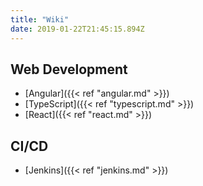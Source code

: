 ```yaml
---
title: "Wiki"
date: 2019-01-22T21:45:15.894Z
---
```


## Web Development

- [Angular]({{< ref "angular.md" >}})
- [TypeScript]({{< ref "typescript.md" >}})
- [React]({{< ref "react.md" >}})

## CI/CD

- [Jenkins]({{< ref "jenkins.md" >}})
